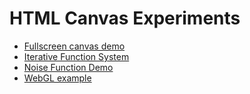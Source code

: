 # HTML Canvas Experiments

- [Fullscreen canvas demo](fullscreen.html)
- [Iterative Function System](ifs.html)
- [Noise Function Demo](noise.html)
- [WebGL example](webgl.html)